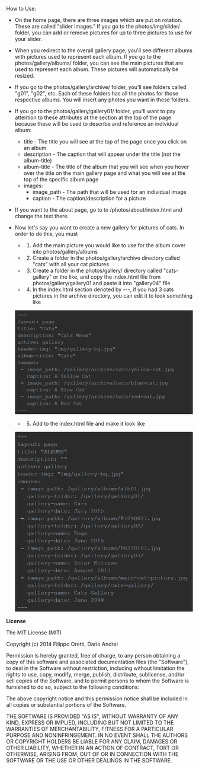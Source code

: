 How to Use:
* On the home page, there are three images which are put on rotation. These are called "slider images." If you go to the photos/img/slider/ folder, you can add or remove pictures for up to three pictures to use for your slider.
* When you redirect to the overall gallery page, you'll see different albums with pictures used to represent each album. If you go to the photos/gallery/albums/ folder, you can see the main pictures that are used to represent each album. These pictures will automatically be resized.
* If you go to the photos/gallery/archive/ folder, you'll see folders called "g01", "g02", etc. Each of these folders has all the photos for those respective albums. You will insert any photos you want in these folders.
* If you go to the photos/gallery/gallery01/ folder, you'll want to pay attention to these attributes at the section at the top of the page because these will be used to describe and reference an individual album:
    * title - The title you will see at the top of the page once you click on an album
    * description - The caption that will appear under the title (not the album-title)
    * album-title - The title of the album that you will see when you hover over the title on the main gallery page and what you will see at the top of the specific album page
    * images:
        * image_path - The path that will be used for an individual image
        * caption - The caption/description for a picture
* If you want to the about page, go to to /photos/about/index.html and change the text there.
* Now let's say you want to create a new gallery for pictures of cats. In order to do this, you must
    * 1) Add the main picture you would like to use for the album cover into photos/gallery/albums
    * 2) Create a folder in the photos/gallery/archive directory called "cats" with all your cat pictures
    * 3) Create a folder in the photos/gallery/ directory called "cats-gallery" or the like, and copy the index.html file from photos/gallery/gallery01 and paste it into "gallery04" file
    * 4) In the index.html section denoted by ---, if you had 3 cats pictures in the archive directory, you can edit it to look something like
    
    ![Step 4 Instructions](/instructions/instruction1.png)
    
    * 5) Add to the index.html file and make it look like
    
    ![Step 5 Instructions](/instructions/instruction2.png)
    
**License**

The MIT License (MIT)

Copyright (c) 2014 Filippo Oretti, Dario Andrei

Permission is hereby granted, free of charge, to any person obtaining a copy of this software and associated documentation files (the "Software"), to deal in the Software without restriction, including without limitation the rights to use, copy, modify, merge, publish, distribute, sublicense, and/or sell copies of the Software, and to permit persons to whom the Software is furnished to do so, subject to the following conditions:

The above copyright notice and this permission notice shall be included in all copies or substantial portions of the Software.

THE SOFTWARE IS PROVIDED "AS IS", WITHOUT WARRANTY OF ANY KIND, EXPRESS OR IMPLIED, INCLUDING BUT NOT LIMITED TO THE WARRANTIES OF MERCHANTABILITY, FITNESS FOR A PARTICULAR PURPOSE AND NONINFRINGEMENT. IN NO EVENT SHALL THE AUTHORS OR COPYRIGHT HOLDERS BE LIABLE FOR ANY CLAIM, DAMAGES OR OTHER LIABILITY, WHETHER IN AN ACTION OF CONTRACT, TORT OR OTHERWISE, ARISING FROM, OUT OF OR IN CONNECTION WITH THE SOFTWARE OR THE USE OR OTHER DEALINGS IN THE SOFTWARE.

